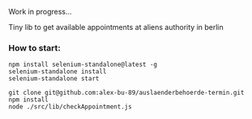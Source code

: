 Work in progress...

Tiny lib to get available appointments at aliens authority in berlin

### How to start:
```
npm install selenium-standalone@latest -g
selenium-standalone install
selenium-standalone start

git clone git@github.com:alex-bu-89/auslaenderbehoerde-termin.git
npm install
node ./src/lib/checkAppointment.js
```

